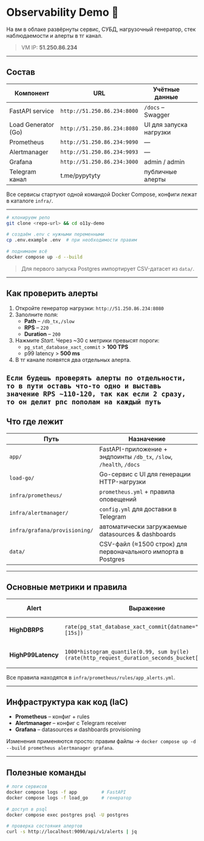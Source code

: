 # Observability Demo 🚀  
  
На вм в облаке развёрнуты сервис, СУБД, нагрузочный генератор, стек наблюдаемости и алерты в тг канал.  
  
> VM IP: **51.250.86.234**  
  
---  
  
## Состав  
| Компонент           | URL                         | Учётные данные          |     |
| ------------------- | --------------------------- | ----------------------- | --- |
| FastAPI service     | `http://51.250.86.234:8000` | `/docs` – Swagger       |     |
| Load Generator (Go) | `http://51.250.86.234:8080` | UI для запуска нагрузки |     |
| Prometheus          | `http://51.250.86.234:9090` | —                       |     |
| Alertmanager        | `http://51.250.86.234:9093` | —                       |     |
| Grafana             | `http://51.250.86.234:3000` | admin / admin           |     |
| Telegram канал      | t.me/pypytyty               | публичные алерты        |     |
  
Все сервисы стартуют одной командой Docker Compose, конфиги лежат в каталоге `infra/`.  
  
---  
  

```bash  
# клонируем репо  
git clone <repo-url> && cd o11y-demo  
  
# создаём .env с нужными переменными  
cp .env.example .env  # при необходимости правим  
  
# поднимаем всё  
docker compose up -d --build  
```  
  
> Для первого запуска Postgres импортирует CSV-датасет из `data/`. 
  
---  
  
## Как проверить алерты  
1. Откройте генератор нагрузки: `http://51.250.86.234:8080`  
2. Заполните поля:  
   * **Path** – `/db_tx,/slow`  
   * **RPS** – `220`  
   * **Duration** – `200`  
3. Нажмите *Start*. Через ~30 с метрики превысят пороги:  
   * `pg_stat_database_xact_commit` > **100 TPS**  
   * p99 latency > **500 ms**  
4. В тг канале появятся два отдельных алерта.

  `Если будешь проверять алерты по отдельности, то в пути оставь что-то одно и выставь значение RPS ~110-120, так как если 2 сразу, то он делит рпс пополам на каждый путь`
---  
  
## Что где лежит  
| Путь | Назначение |  
|------|-------------|  
| `app/` | FastAPI-приложение + эндпоинты `/db_tx`, `/slow`, `/health`, `/docs` |  
| `load-go/` | Go-сервис с UI для генерации HTTP-нагрузки |  
| `infra/prometheus/` | `prometheus.yml` + правила оповещений |  
| `infra/alertmanager/` | `config.yml` для доставки в Telegram |  
| `infra/grafana/provisioning/` | автоматически загружаемые datasources & dashboards |  
| `data/` | CSV-файл (≈1500 строк) для первоначального импорта в Postgres |  
  
---  
  
## Основные метрики и правила  
| Alert | Выражение | Порог / for |  
|-------|-----------|-------------|  
| **HighDBRPS** | `rate(pg_stat_database_xact_commit{datname="postgres"}[15s])` | >100 TPS, 30 s |  
| **HighP99Latency** | `1000*histogram_quantile(0.99, sum by(le)(rate(http_request_duration_seconds_bucket[5m])))` | >500 ms, 30 s |  
  
Все правила находятся в `infra/prometheus/rules/app_alerts.yml`.  
  
---  
  
## Инфраструктура как код (IaC)  
* **Prometheus** – конфиг + rules  
* **Alertmanager** – конфиг с Telegram receiver  
* **Grafana** – datasources и dashboards provisioning  
  
Изменения применяются просто: правим файлы → `docker compose up -d --build prometheus alertmanager grafana`.  
  
---  

## Полезные команды  
```bash  
# логи сервисов  
docker compose logs -f app         # FastAPI  
docker compose logs -f load_go     # генератор  
  
# доступ в psql  
docker compose exec postgres psql -U postgres  
  
# проверка состояния алертов  
curl -s http://localhost:9090/api/v1/alerts | jq  
```  